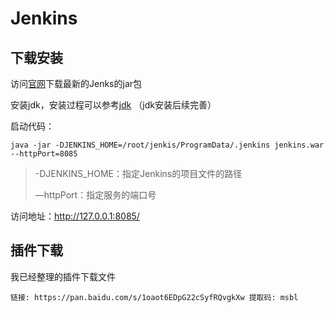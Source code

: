 # Jenkins

## 下载安装

访问[官网](https://www.jenkins.io/)下载最新的Jenks的jar包

安装jdk，安装过程可以参考[jdk]()   （jdk安装后续完善）

启动代码：

`java -jar -DJENKINS_HOME=/root/jenkis/ProgramData/.jenkins jenkins.war --httpPort=8085 `

> -DJENKINS_HOME：指定Jenkins的项目文件的路径
>
> —httpPort：指定服务的端口号

访问地址：http://127.0.0.1:8085/

## 插件下载





我已经整理的插件下载文件

~~~~
链接: https://pan.baidu.com/s/1oaot6EDpG22cSyfRQvgkXw 提取码: msbl
~~~~





